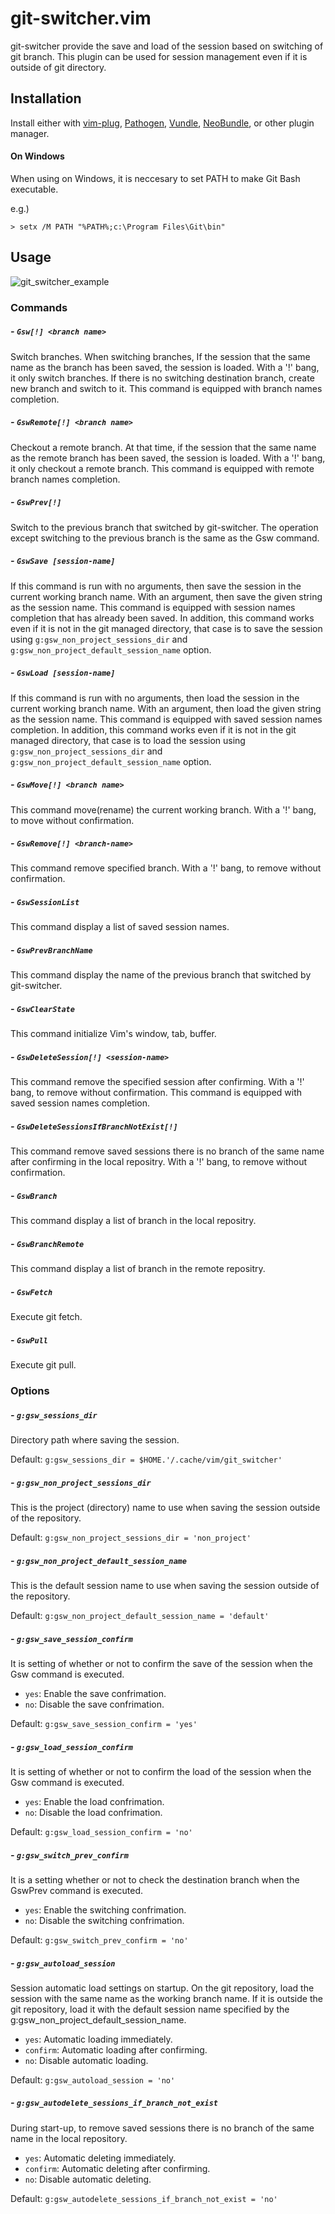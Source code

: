 # git-switcher.vim  

git-switcher provide the save and load of the session based on switching of git branch. This plugin can be used for session management even if it is outside of git directory.  

## Installation  

Install either with [vim-plug](https://github.com/junegunn/vim-plug), [Pathogen](https://github.com/tpope/vim-pathogen), [Vundle](https://github.com/gmarik/Vundle.vim), [NeoBundle](https://github.com/Shougo/neobundle.vim), or other plugin manager.  

#### On Windows  

When using on Windows, it is neccesary to set PATH to make Git Bash executable.  

e.g.)  

    > setx /M PATH "%PATH%;c:\Program Files\Git\bin"    

## Usage  

![git_switcher_example](https://raw.githubusercontent.com/wiki/ToruIwashita/git-switcher.vim/images/git_switcher_example_new.gif)  

### Commands  

##### - `Gsw[!] <branch name>`  

Switch branches. When switching branches, If the session that the same name as the branch has been saved, the session is loaded. With a '!' bang, it only switch branches. If there is no switching destination branch, create new branch and switch to it. This command is equipped with branch names completion.  

##### - `GswRemote[!] <branch name>`  

Checkout a remote branch. At that time, if the session that the same name as the remote branch has been saved, the session is loaded. With a '!' bang, it only checkout a remote branch. This command is equipped with remote branch names completion.  

##### - `GswPrev[!]`  

Switch to the previous branch that switched by git-switcher. The operation except switching to the previous branch is the same as the Gsw command.  

##### - `GswSave [session-name]`  

If this command is run with no arguments, then save the session in the current working branch name. With an argument, then save the given string as the session name. This command is equipped with session names completion that has already been saved. In addition, this command works even if it is not in the git managed directory, that case is to save the session using `g:gsw_non_project_sessions_dir` and `g:gsw_non_project_default_session_name` option.  

##### - `GswLoad [session-name]`  

If this command is run with no arguments, then load the session in the current working branch name. With an argument, then load the given string as the session name. This command is equipped with saved session names completion. In addition, this command works even if it is not in the git managed directory, that case is to load the session using `g:gsw_non_project_sessions_dir` and `g:gsw_non_project_default_session_name` option.  

##### - `GswMove[!] <branch name>`  

This command move(rename) the current working branch. With a '!' bang, to move without confirmation.  

##### - `GswRemove[!] <branch-name>`  

This command remove specified branch. With a '!' bang, to remove without confirmation.  

##### - `GswSessionList`  

This command display a list of saved session names.  

##### - `GswPrevBranchName`  

This command display the name of the previous branch that switched by git-switcher.  

##### - `GswClearState`  

This command initialize Vim's window, tab, buffer.  

##### - `GswDeleteSession[!] <session-name>`  

This command remove the specified session after confirming. With a '!' bang, to remove without confirmation. This command is equipped with saved session names completion.  

##### - `GswDeleteSessionsIfBranchNotExist[!]`  

This command remove saved sessions there is no branch of the same name after confirming in the local repositry. With a '!' bang, to remove without confirmation.  

##### - `GswBranch`  

This command display a list of branch in the local repositry.  

##### - `GswBranchRemote`  

This command display a list of branch in the remote repositry.  

##### - `GswFetch`  

Execute git fetch.  

##### - `GswPull`  

Execute git pull.  

### Options  

##### - `g:gsw_sessions_dir`  

Directory path where saving the session.  

Default: `g:gsw_sessions_dir = $HOME.'/.cache/vim/git_switcher'`  

##### - `g:gsw_non_project_sessions_dir`  

This is the project (directory) name to use when saving the session outside of the repository.  

Default: `g:gsw_non_project_sessions_dir = 'non_project'`  

##### - `g:gsw_non_project_default_session_name`  

This is the default session name to use when saving the session outside of the repository.  

Default: `g:gsw_non_project_default_session_name = 'default'`  

##### - `g:gsw_save_session_confirm`  

It is setting of whether or not to confirm the save of the session when the Gsw command is executed.  

 - `yes`: Enable the save confrimation.  
 - `no`: Disable the save confrimation.  

Default: `g:gsw_save_session_confirm = 'yes'`  

##### - `g:gsw_load_session_confirm`  

It is setting of whether or not to confirm the load of the session when the Gsw command is executed.  

 - `yes`: Enable the load confrimation.  
 - `no`: Disable the load confrimation.  

Default: `g:gsw_load_session_confirm = 'no'`  

##### - `g:gsw_switch_prev_confirm`  

It is a setting whether or not to check the destination branch when the GswPrev command is executed.  

 - `yes`: Enable the switching confrimation.  
 - `no`: Disable the switching confrimation.  

Default: `g:gsw_switch_prev_confirm = 'no'`  

##### - `g:gsw_autoload_session`  

Session automatic load settings on startup. On the git repository, load the session with the same name as the working branch name. If it is outside the git repository, load it with the default session name specified by the g:gsw_non_project_default_session_name.  

 - `yes`: Automatic loading immediately.  
 - `confirm`: Automatic loading after confirming.  
 - `no`: Disable automatic loading.  

Default: `g:gsw_autoload_session = 'no'`  

##### - `g:gsw_autodelete_sessions_if_branch_not_exist`  

During start-up, to remove saved sessions there is no branch of the same name in the local repository.  

 - `yes`: Automatic deleting immediately.  
 - `confirm`: Automatic deleting after confirming.  
 - `no`: Disable automatic deleting.  

Default: `g:gsw_autodelete_sessions_if_branch_not_exist = 'no'`  
